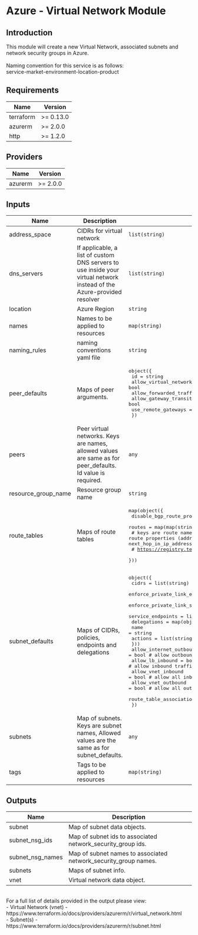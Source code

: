 # Azure - Virtual Network Module

## Introduction

This module will create a new Virtual Network, associated subnets and network security groups in Azure.
<br /><br />
Naming convention for this service is as follows:
<br />
service-market-environment-location-product
<br />

<!--- BEGIN_TF_DOCS --->
## Requirements

| Name | Version |
|------|---------|
| terraform | >= 0.13.0 |
| azurerm | >= 2.0.0 |
| http | >= 1.2.0 |

## Providers

| Name | Version |
|------|---------|
| azurerm | >= 2.0.0 |

## Inputs

| Name | Description | Type | Default | Required |
|------|-------------|------|---------|:--------:|
| address\_space | CIDRs for virtual network | `list(string)` | n/a | yes |
| dns\_servers | If applicable, a list of custom DNS servers to use inside your virtual network instead of the Azure-provided resolver | `list(string)` | `null` | no |
| location | Azure Region | `string` | n/a | yes |
| names | Names to be applied to resources | `map(string)` | n/a | yes |
| naming\_rules | naming conventions yaml file | `string` | n/a | yes |
| peer\_defaults | Maps of peer arguments. | <pre>object({<br>                  id                           = string<br>                  allow_virtual_network_access = bool<br>                  allow_forwarded_traffic      = bool<br>                  allow_gateway_transit        = bool<br>                  use_remote_gateways          = bool<br>                })</pre> | <pre>{<br>  "allow_forwarded_traffic": false,<br>  "allow_gateway_transit": false,<br>  "allow_virtual_network_access": true,<br>  "id": null,<br>  "use_remote_gateways": false<br>}</pre> | no |
| peers | Peer virtual networks.  Keys are names, allowed values are same as for peer\_defaults. Id value is required. | `any` | `{}` | no |
| resource\_group\_name | Resource group name | `string` | n/a | yes |
| route\_tables | Maps of route tables | <pre>map(object({<br>                  disable_bgp_route_propagation = bool<br>                  routes                        = map(map(string)) <br>                  # keys are route names, value map is route properties (address_prefix, next_hop_type, next_hop_in_ip_address)<br>                  # https://registry.terraform.io/providers/hashicorp/azurerm/latest/docs/resources/route_table#route<br>                }))</pre> | `{}` | no |
| subnet\_defaults | Maps of CIDRs, policies, endpoints and delegations | <pre>object({<br>                  cidrs                                          = list(string)<br>                  enforce_private_link_endpoint_network_policies = bool<br>                  enforce_private_link_service_network_policies  = bool<br>                  service_endpoints                              = list(string)<br>                  delegations                                    = map(object({<br>                                                                          name    = string<br>                                                                          actions = list(string)<br>                                                                       }))<br>                  allow_internet_outbound                        = bool   # allow outbound traffic to internet<br>                  allow_lb_inbound                               = bool   # allow inbound traffic from Azure Load Balancer<br>                  allow_vnet_inbound                             = bool   # allow all inbound from virtual network<br>                  allow_vnet_outbound                            = bool   # allow all outbound from virtual network<br>                  route_table_association                        = string<br>                })</pre> | <pre>{<br>  "allow_internet_outbound": false,<br>  "allow_lb_inbound": false,<br>  "allow_vnet_inbound": false,<br>  "allow_vnet_outbound": false,<br>  "cidrs": [],<br>  "delegations": {},<br>  "enforce_private_link_endpoint_network_policies": false,<br>  "enforce_private_link_service_network_policies": false,<br>  "route_table_association": null,<br>  "service_endpoints": []<br>}</pre> | no |
| subnets | Map of subnets. Keys are subnet names, Allowed values are the same as for subnet\_defaults. | `any` | `{}` | no |
| tags | Tags to be applied to resources | `map(string)` | n/a | yes |

## Outputs

| Name | Description |
|------|-------------|
| subnet | Map of subnet data objects. |
| subnet\_nsg\_ids | Map of subnet ids to associated network\_security\_group ids. |
| subnet\_nsg\_names | Map of subnet names to associated network\_security\_group names. |
| subnets | Maps of subnet info. |
| vnet | Virtual network data object. |

<!--- END_TF_DOCS --->

<br />
For a full list of details provided in the output please view:<br />
- Virtual Network (vnet) - https://www.terraform.io/docs/providers/azurerm/r/virtual_network.html<br />
- Subnet(s) - https://www.terraform.io/docs/providers/azurerm/r/subnet.html<br />
<br />